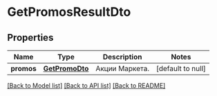 # GetPromosResultDto

## Properties
Name | Type | Description | Notes
------------ | ------------- | ------------- | -------------
**promos** | [**GetPromoDto**](GetPromoDTO.md) | Акции Маркета. | [default to null]

[[Back to Model list]](../README.md#documentation-for-models) [[Back to API list]](../README.md#documentation-for-api-endpoints) [[Back to README]](../README.md)


